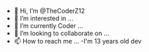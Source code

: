 - 👋 Hi, I’m @TheCoderZ12
- 👀 I’m interested in ...
- 🌱 I’m currently Coder ...
- 💞️ I’m looking to collaborate on ...
- 📫 How to reach me ...
-I'm 13 years old dev
<!---
TheCoderZ12/TheCoderZ12 is a ✨ special ✨ repository because its `README.md` (this file) appears on your GitHub profile.
You can click the Preview link to take a look at your changes.
--->
